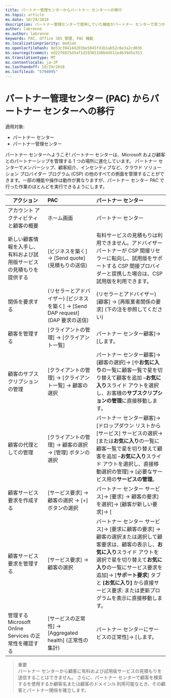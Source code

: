 ```yaml
---
title: パートナー管理センターからパートナー センターへの移行
ms.topic: article
ms.date: 10/29/2018
description: パートナー管理センターで使用していた機能がパートナー センターで見つかります
author: labrenne
ms.author: labrenne
keywords: PAC, Office 365 管理, PAC 機能
ms.localizationpriority: medium
ms.openlocfilehash: 0e53c39414d203be5045fd1b1ab52c6e3a2cd036
ms.sourcegitcommit: ed22f6825d3af1d19385198b4d511e4b39d5e353
ms.translationtype: MT
ms.contentlocale: ja-JP
ms.lasthandoff: 10/29/2018
ms.locfileid: "5794995"
---
```

# <a name="moving-from-partner-admin-center-pac-to-the-partner-center"></a>パートナー管理センター (PAC) からパートナー センターへの移行

適用対象:
- パートナー センター
- パートナー管理センター

パートナー センターへようこそ! パートナー センターは、Microsoft および顧客とのパートナーシップを管理する 1 つの場所に進化しています。 パートナー センターでメンバーシップ、顧客紹介、インセンティブなど、クラウド ソリューション プロバイダー プログラム (CSP) の他のすべての側面を管理することができます。一部の機能や操作は動作が異なりますが、パートナー センター PAC で行った作業のほとんどを実行できるようにします。 


|**アクション**   |**PAC**   |**パートナー センター**   |
|--------------|:--------------|:---------------|
|アカウント アクティビティと顧客の概要|ホーム画面|パートナー センター|
|新しい顧客情報を入手し、有料および試用版サービスの見積もりを提供する|[ビジネスを築く] -> [Send quote] (見積もりの送信)|有料サービスの見積もりは利用できません。アドバイザー パートナーが CSP 間接リセラーに転向し、試用版をサポートする CSP 間接プロバイダーと提携した場合は、CSP 試用版を利用できます。 |
|関係を要求する|(リセラーとアドバイザー) [ビジネスを築く] -> [Send DAP request] (DAP 要求の送信)|(リセラーとアドバイザー) [顧客] -> [再販業者関係の要求] (下の注を参照してください)|
|顧客を管理する|[クライアントの管理] -> [クライアント一覧]|パートナー センター顧客]-> [します。|
|顧客のサブスクリプションの管理|[クライアントの管理] -> [クライアント一覧] -> 顧客の選択|パートナー センター顧客]-> [顧客の選択]-> [や**お気に入り**の一覧に顧客一覧で星を切り替えて顧客を追加 –**お気に入り**スライド アウトを選択し、お客様の**サブスクリプションの管理**に直接移動します。|
|顧客の代理としての管理|[クライアントの管理] -> 顧客の選択 -> [管理] ボタンの選択|パートナー センター顧客]-> [ドロップダウン リストから [サービス] サービスの選択-> [または**お気に入り**の一覧に顧客一覧で星を切り替えて顧客を追加 –**お気に入り**スライド アウトを選択し、直接移動選択の管理]-> [必要なサービス用の**サービスの管理**。|
|顧客サービス要求を作成する|[サービス要求] -> 顧客の選択 -> [+] ボタンの選択 | パートナー センター サービス]-> [要求] -> 顧客の要求] を選択]-> [顧客が新しい要求]-> [|
|顧客サービス要求を管理する| [サービス要求] -> 顧客の選択|パートナー センター サービス]-> [要求に顧客の要求] -> 顧客の選択または選択して顧客要求は、顧客の表示し、**お気に入り**スライド アウトを選択で星を切り替えて**お気に入り**の一覧にサービス要求を追加]-> [**サポート要求**] タブと **[お気に入り]** から直接サービス要求: または更新プログラムを表示に直接移動します。|
|管理する Microsoft Online Services の正常性を確認する|[サービスの正常性] -> [Aggregated health] (正常性の集計)|パートナー センターにサービスの正常性]-> [します。|

>重要<br>
パートナー センターから顧客に有料および試用版サービスの見積もりを送信することはできません。 さらに、パートナー センターで顧客を検索するを使用するか顧客名または顧客のドメイン/s 利用可能なとき、その顧客とパートナー関係を確立します。